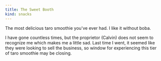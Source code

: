 ```yaml
---
title: The Sweet Booth
kind: snacks
---
```

The most delicious taro smoothie you've ever had. I like it without boba.

I have gone countless times, but the proprietor (Calvin) does not seem to recognize me which makes me a little sad. Last time I went, it seemed like they were looking to sell the business, so window for experiencing this tier of taro smoothie may be closing.
